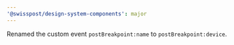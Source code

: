 ```yaml
---
'@swisspost/design-system-components': major
---
```


Renamed the custom event `postBreakpoint:name` to `postBreakpoint:device`.
